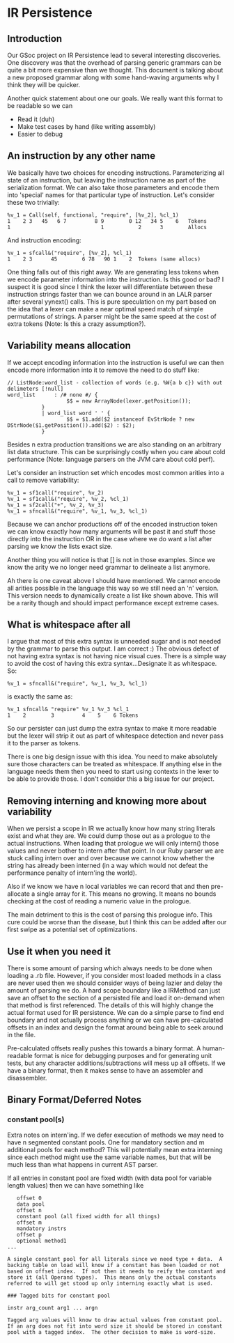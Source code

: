 # IR Persistence

## Introduction

Our GSoc project on IR Persistence lead to several interesting discoveries.  One discovery was that the overhead of parsing generic grammars can be quite a bit more expensive than we thought.  This document is talking about a new proposed grammar along with some hand-waving arguments why I think they will be quicker.

Another quick statement about one our goals.  We really want this format to be readable so we can
- Read it (duh)
- Make test cases by hand (like writing assembly)
- Easier to debug

## An instruction by any other name

We basically have two choices for encoding instructions.  Parameterizing all state of an instruction, but leaving the instruction name as part of the serialization format. We can also take those parameters and encode them into 'special' names for that particular type of instruction.  Let's consider these two trivially:

```text Parameterizing
%v_1 = Call(self, functional, "require", [%v_2], %cl_1)
1    2 3   45   6 7         8 9        0 12   34 5    6   Tokens
1                             1           2      3        Allocs
```

And instruction encoding:

```text Instruction encoding
%v_1 = sfcall&("require", [%v_2], %cl_1)
1    2 3      45        6 78   90 1    2  Tokens (same allocs)
```

One thing falls out of this right away.  We are generating less tokens when we encode parameter information into the instruction.  Is this good or bad?  I suspect it is good since I think the lexer will differentiate between these instruction strings faster than we can bounce around in an LALR parser after several yynext() calls.  This is pure speculation on my part based on the idea that a lexer can make a near optimal speed match of simple permutations of strings.  A parser might be the same speed at the cost of extra tokens (Note: Is this a crazy assumption?).

## Variability means allocation

If we accept encoding information into the instruction is useful we can then encode more information into it to remove the need to do stuff like:

```text 
// ListNode:word_list - collection of words (e.g. %W{a b c}) with out delimeters [!null]
word_list      : /# none #/ {
                   $$ = new ArrayNode(lexer.getPosition());
	       }
	       | word_list word ' ' {
                   $$ = $1.add($2 instanceof EvStrNode ? new DStrNode($1.getPosition()).add($2) : $2);
	       }
```

Besides n extra production transitions we are also standing on an arbitrary list data structure.  This can be surprisingly costly when you care about cold performance (Note: language parsers on the JVM care about cold perf).

Let's consider an instruction set which encodes most common arities into a call to remove variability:

```text N-arity examples
%v_1 = sf1call("require", %v_2)
%v_1 = sf1call&("require", %v_2, %cl_1)
%v_1 = sf2call("+", %v_2, %v_3)
%v_1 = sfncall&("require", %v_1, %v_3, %cl_1)
```
Because we can anchor productions off of the encoded instruction token we can know exactly how many arguments will be past it and stuff those directly into the instruction OR in the case where we do want a list after parsing we know the lists exact size.

Another thing you will notice is that [] is not in those examples.  Since we know the arity we no longer need grammar to delineate a list anymore.

Ah there is one caveat above I should have mentioned.  We cannot encode all arities possible in the language this way so we still need an 'n' version.  This version needs to dynamically create a list like shown above.  This will be a rarity though and should impact performance except extreme cases.

## What is whitespace after all

I argue that most of this extra syntax is unneeded sugar and is not needed by the grammar to parse this output.  I am correct :)  The obvious defect of not having extra syntax is not having nice visual cues.  There is a simple way to avoid the cost of having this extra syntax...Designate it as whitespace.  So:

```text
%v_1 = sfncall&("require", %v_1, %v_3, %cl_1)
```

is exactly the same as:

```text
%v_1 sfncall& "require" %v_1 %v_3 %cl_1
1    2        3         4    5    6 Tokens
```

So our persister can just dump the extra syntax to make it more readable but the lexer will strip it out as part of whitespace detection and never pass it to the parser as tokens.

There is one big design issue with this idea.  You need to make absolutely sure those characters can be treated as whitespace.  If anything else in the language needs them then you need to start using contexts in the lexer to be able to provide those.  I don't consider this a big issue for our project.

## Removing interning and knowing more about variability

When we persist a scope in IR we actually know how many string literals exist and what they are.  We could dump those out as a prologue to the actual instructions.  When loading that prologue we will only intern() those values and never bother to intern after that point.  In our Ruby parser we are stuck calling intern over and over because we cannot know whether the string has already been interned (in a way which would not defeat the performance penalty of intern'ing the world).

Also if we know we have n local variables we can record that and then pre-allocate a single array for it.  This means no growing.  It means no bounds checking at the cost of reading a numeric value in the prologue.

The main detriment to this is the cost of parsing this prologue info.  This cure could be worse than the disease, but I think this can be added after our first swipe as a potential set of optimizations.

## Use it when you need it

There is some amount of parsing which always needs to be done when loading a .rb file.  However, if you consider most loaded methods in a class are never used then we should consider ways of being lazier and delay the amount of parsing we do.  A hard scope boundary like a IRMethod can just save an offset to the section of a persisted file and load it on-demand when that method is first referenced.  The details of this will highly change the actual format used for IR persistence.  We can do a simple parse to find end boundary and not actually process anything or we can have pre-calculated offsets in an index and design the format around being able to seek around in the file.

Pre-calculated offsets really pushes this towards a binary format.  A human-readable format is nice for debugging purposes and for generating unit tests, but any character additions/subtractions will mess up all offsets.  If we have a binary format, then it makes sense to have an assembler and disassembler.

## Binary Format/Deferred Notes
### constant pool(s)

Extra notes on intern'ing.  If we defer execution of methods we may need to have n segmented constant pools.  One for mandatory section and m additional pools for each method?  This will potentially mean extra interning since each method might use the same variable names, but that will be much less than what happens in current AST parser.

If all entries in constant pool are fixed width (with data pool for variable length values) then we can have something like

```text
   offset 0
   data pool
   offset n
   constant pool (all fixed width for all things)
   offset m
   mandatory instrs
   offset p
   optional method1
...

A single constant pool for all literals since we need type + data.  A backing table on load will know if a constant has been loaded or not based on offset index.  If not then it needs to reify the constant and store it (all Operand types).  This means only the actual constants referred to will get stood up only interning exactly what is used.

### Tagged bits for constant pool

instr arg_count arg1 ... argn

Tagged arg values will know to draw actual values from constant pool.  If an arg does not fit into word size it should be stored in constant pool with a tagged index.  The other decision to make is word-size.
